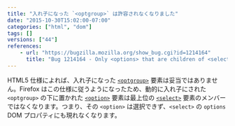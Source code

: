 ```yaml
---
title: "入れ子になった `<optgroup>` は許容されなくなりました"
date: "2015-10-30T15:02:00-07:00"
categories: ["html", "dom"]
tags: []
versions: ["44"]
references:
    - url: "https://bugzilla.mozilla.org/show_bug.cgi?id=1214164"
      title: "Bug 1214164 - Only <options> that are children of <select> or children of <optgroup> children of <select> should be honored"
---
```

HTML5 仕様によれば、入れ子になった [`<optgroup>`](https://developer.mozilla.org/ja/docs/Web/HTML/Element/optgroup) 要素は妥当ではありません。Firefox はこの仕様に従うようになったため、動的に入れ子にされた `<optgroup>` の下に置かれた [`<option>`](https://developer.mozilla.org/ja/docs/Web/HTML/Element/option) 要素は最上位の [`<select>`](https://developer.mozilla.org/ja/docs/Web/HTML/Element/select) 要素のメンバーではなくなります。つまり、その `<option>` は選択できず、`<select>` の `options` DOM プロパティにも現れなくなります。
